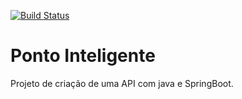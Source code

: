 [![Build Status](https://travis-ci.org/marcosAlRocha/pontoInteligente.svg?branch=master)](https://travis-ci.org/marcosAlRocha/pontoInteligente)


# Ponto Inteligente
Projeto de criação de uma API com java e SpringBoot.
